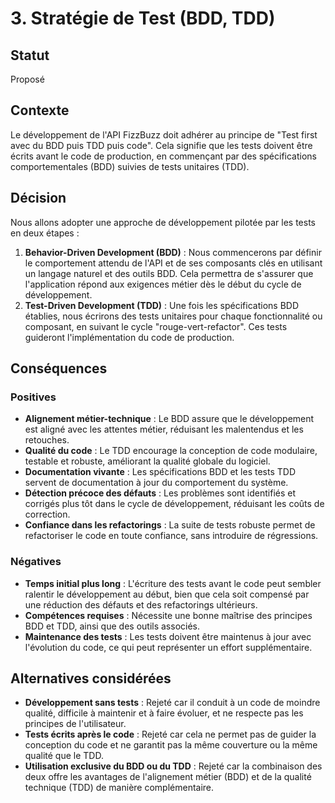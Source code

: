 # 3. Stratégie de Test (BDD, TDD)

## Statut
Proposé

## Contexte
Le développement de l'API FizzBuzz doit adhérer au principe de "Test first avec du BDD puis TDD puis code". Cela signifie que les tests doivent être écrits avant le code de production, en commençant par des spécifications comportementales (BDD) suivies de tests unitaires (TDD).

## Décision
Nous allons adopter une approche de développement pilotée par les tests en deux étapes :
1.  **Behavior-Driven Development (BDD)** : Nous commencerons par définir le comportement attendu de l'API et de ses composants clés en utilisant un langage naturel et des outils BDD. Cela permettra de s'assurer que l'application répond aux exigences métier dès le début du cycle de développement.
2.  **Test-Driven Development (TDD)** : Une fois les spécifications BDD établies, nous écrirons des tests unitaires pour chaque fonctionnalité ou composant, en suivant le cycle "rouge-vert-refactor". Ces tests guideront l'implémentation du code de production.

## Conséquences
### Positives
*   **Alignement métier-technique** : Le BDD assure que le développement est aligné avec les attentes métier, réduisant les malentendus et les retouches.
*   **Qualité du code** : Le TDD encourage la conception de code modulaire, testable et robuste, améliorant la qualité globale du logiciel.
*   **Documentation vivante** : Les spécifications BDD et les tests TDD servent de documentation à jour du comportement du système.
*   **Détection précoce des défauts** : Les problèmes sont identifiés et corrigés plus tôt dans le cycle de développement, réduisant les coûts de correction.
*   **Confiance dans les refactorings** : La suite de tests robuste permet de refactoriser le code en toute confiance, sans introduire de régressions.

### Négatives
*   **Temps initial plus long** : L'écriture des tests avant le code peut sembler ralentir le développement au début, bien que cela soit compensé par une réduction des défauts et des refactorings ultérieurs.
*   **Compétences requises** : Nécessite une bonne maîtrise des principes BDD et TDD, ainsi que des outils associés.
*   **Maintenance des tests** : Les tests doivent être maintenus à jour avec l'évolution du code, ce qui peut représenter un effort supplémentaire.

## Alternatives considérées
*   **Développement sans tests** : Rejeté car il conduit à un code de moindre qualité, difficile à maintenir et à faire évoluer, et ne respecte pas les principes de l'utilisateur.
*   **Tests écrits après le code** : Rejeté car cela ne permet pas de guider la conception du code et ne garantit pas la même couverture ou la même qualité que le TDD.
*   **Utilisation exclusive du BDD ou du TDD** : Rejeté car la combinaison des deux offre les avantages de l'alignement métier (BDD) et de la qualité technique (TDD) de manière complémentaire.

